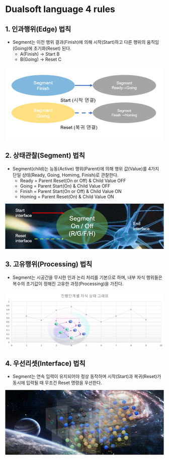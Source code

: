 
# Dualsoft language 4 rules


## 1. 인과행위(Edge) 법칙
  - Segment는 이전 행위 결과(Finish)에 의해 시작(Start)하고 다른 행위의 움직임(Going)에 초기화(Reset) 된다.
    -  A(Finish) → Start  B
    -  B(Going) → Reset  C
<img src="IMG/Rule1.png">

## 2. 상태관찰(Segment) 법칙
  - Segment(child)는 능동(Active) 행위(Parent)에 의해 행위 값(Value)를 4가지 단일 상태(Ready, Going, Homimg, Finish)로 관찰한다.
    - Ready =   Parent Reset(On or Off)  & Child Value OFF 
    - Going =   Parent Start(On)      & Child Value OFF 
    - Finish =  Parent Start(On or Off)  & Child Value ON 
    - Homing =  Parent Reset(On)      & Child Value ON 
<img src="IMG/Rule2.png">

## 3. 고유행위(Processing) 법칙
  - Segment는 시공간을 무시한 인과 논리 처리를 기본으로 하며, 내부 자식 행위들은 복수의 초기값이 정해진 고유한 과정(Processing)을 가진다.
<img src="IMG/Rule3.png">

## 4. 우선리셋(Interface) 법칙
  - Segment는 연속 입력이 유지되어야 정상 동작하며 시작(Start)과 복귀(Reset)가 동시에 입력될 때 무조건 Reset 명령을 우선한다.
<img src="IMG/Rule4.png">
